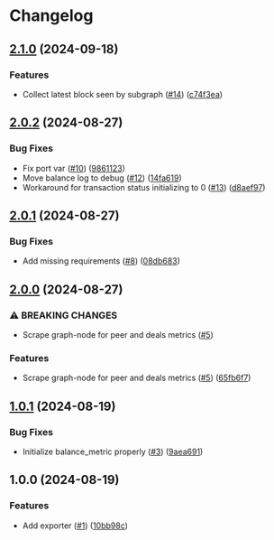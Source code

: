 # Changelog

## [2.1.0](https://github.com/fluencelabs/fluence-network-exporter/compare/v2.0.2...v2.1.0) (2024-09-18)


### Features

* Collect latest block seen by subgraph ([#14](https://github.com/fluencelabs/fluence-network-exporter/issues/14)) ([c74f3ea](https://github.com/fluencelabs/fluence-network-exporter/commit/c74f3ea472ea59c4319ef51e9cb3b29de5d12103))

## [2.0.2](https://github.com/fluencelabs/fluence-network-exporter/compare/v2.0.1...v2.0.2) (2024-08-27)


### Bug Fixes

* Fix port var ([#10](https://github.com/fluencelabs/fluence-network-exporter/issues/10)) ([9861123](https://github.com/fluencelabs/fluence-network-exporter/commit/9861123d984f295f6ca4aac561f22e1e739a1713))
* Move balance log to debug ([#12](https://github.com/fluencelabs/fluence-network-exporter/issues/12)) ([14fa619](https://github.com/fluencelabs/fluence-network-exporter/commit/14fa619af76d8022656dfe4c3d23bb085c256c04))
* Workaround for transaction status initializing to 0 ([#13](https://github.com/fluencelabs/fluence-network-exporter/issues/13)) ([d8aef97](https://github.com/fluencelabs/fluence-network-exporter/commit/d8aef974a83997048800fcba3c26d1fb02ebf9c2))

## [2.0.1](https://github.com/fluencelabs/fluence-network-exporter/compare/v2.0.0...v2.0.1) (2024-08-27)


### Bug Fixes

* Add missing requirements ([#8](https://github.com/fluencelabs/fluence-network-exporter/issues/8)) ([08db683](https://github.com/fluencelabs/fluence-network-exporter/commit/08db6836c754ec47cc0c34556e203575257f0a95))

## [2.0.0](https://github.com/fluencelabs/fluence-network-exporter/compare/v1.0.1...v2.0.0) (2024-08-27)


### ⚠ BREAKING CHANGES

* Scrape graph-node for peer and deals metrics ([#5](https://github.com/fluencelabs/fluence-network-exporter/issues/5))

### Features

* Scrape graph-node for peer and deals metrics ([#5](https://github.com/fluencelabs/fluence-network-exporter/issues/5)) ([65fb6f7](https://github.com/fluencelabs/fluence-network-exporter/commit/65fb6f794fbecc2cfcbcd6a0b3b5d1d70259a1bf))

## [1.0.1](https://github.com/fluencelabs/gelato-exporter/compare/v1.0.0...v1.0.1) (2024-08-19)


### Bug Fixes

* Initialize balance_metric properly ([#3](https://github.com/fluencelabs/gelato-exporter/issues/3)) ([9aea691](https://github.com/fluencelabs/gelato-exporter/commit/9aea69180f3d70a4b74546c363d4d63cff4ea3c5))

## 1.0.0 (2024-08-19)


### Features

* Add exporter ([#1](https://github.com/fluencelabs/gelato-exporter/issues/1)) ([10bb98c](https://github.com/fluencelabs/gelato-exporter/commit/10bb98c30aad1f6648475629d65fad771af6fabc))
